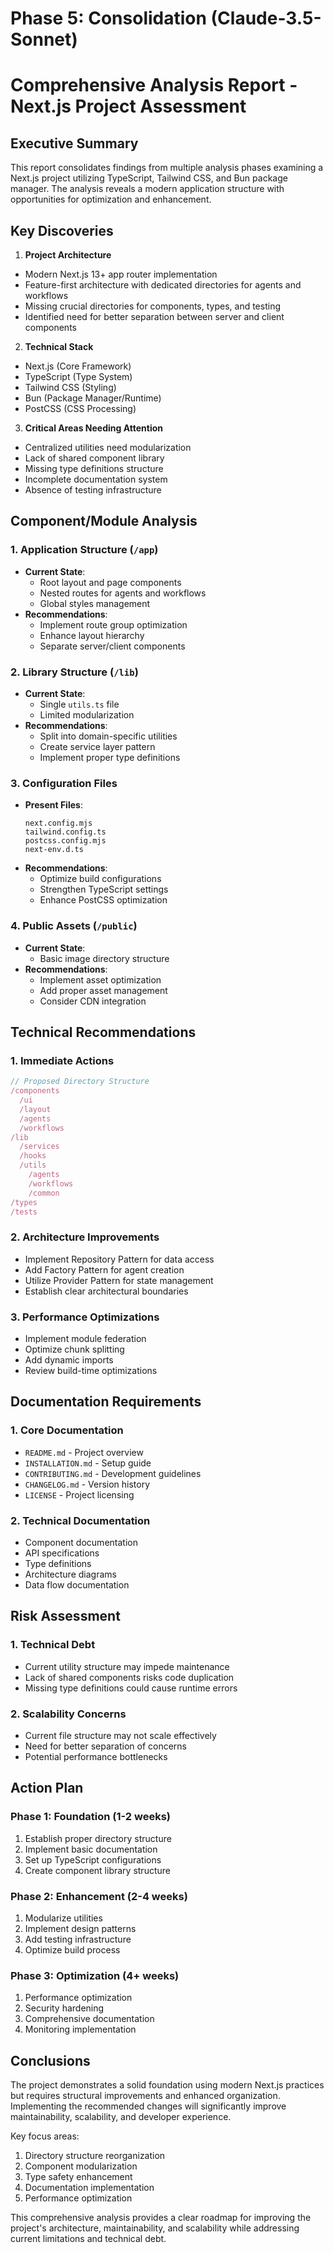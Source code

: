 # Phase 5: Consolidation (Claude-3.5-Sonnet)

# Comprehensive Analysis Report - Next.js Project Assessment

## Executive Summary

This report consolidates findings from multiple analysis phases examining a Next.js project utilizing TypeScript, Tailwind CSS, and Bun package manager. The analysis reveals a modern application structure with opportunities for optimization and enhancement.

## Key Discoveries

1. **Project Architecture**
- Modern Next.js 13+ app router implementation
- Feature-first architecture with dedicated directories for agents and workflows
- Missing crucial directories for components, types, and testing
- Identified need for better separation between server and client components

2. **Technical Stack**
- Next.js (Core Framework)
- TypeScript (Type System)
- Tailwind CSS (Styling)
- Bun (Package Manager/Runtime)
- PostCSS (CSS Processing)

3. **Critical Areas Needing Attention**
- Centralized utilities need modularization
- Lack of shared component library
- Missing type definitions structure
- Incomplete documentation system
- Absence of testing infrastructure

## Component/Module Analysis

### 1. Application Structure (`/app`)
- **Current State**:
  - Root layout and page components
  - Nested routes for agents and workflows
  - Global styles management
- **Recommendations**:
  - Implement route group optimization
  - Enhance layout hierarchy
  - Separate server/client components

### 2. Library Structure (`/lib`)
- **Current State**:
  - Single `utils.ts` file
  - Limited modularization
- **Recommendations**:
  - Split into domain-specific utilities
  - Create service layer pattern
  - Implement proper type definitions

### 3. Configuration Files
- **Present Files**:
  ```
  next.config.mjs
  tailwind.config.ts
  postcss.config.mjs
  next-env.d.ts
  ```
- **Recommendations**:
  - Optimize build configurations
  - Strengthen TypeScript settings
  - Enhance PostCSS optimization

### 4. Public Assets (`/public`)
- **Current State**:
  - Basic image directory structure
- **Recommendations**:
  - Implement asset optimization
  - Add proper asset management
  - Consider CDN integration

## Technical Recommendations

### 1. Immediate Actions
```typescript
// Proposed Directory Structure
/components
  /ui
  /layout
  /agents
  /workflows
/lib
  /services
  /hooks
  /utils
    /agents
    /workflows
    /common
/types
/tests
```

### 2. Architecture Improvements
- Implement Repository Pattern for data access
- Add Factory Pattern for agent creation
- Utilize Provider Pattern for state management
- Establish clear architectural boundaries

### 3. Performance Optimizations
- Implement module federation
- Optimize chunk splitting
- Add dynamic imports
- Review build-time optimizations

## Documentation Requirements

### 1. Core Documentation
- `README.md` - Project overview
- `INSTALLATION.md` - Setup guide
- `CONTRIBUTING.md` - Development guidelines
- `CHANGELOG.md` - Version history
- `LICENSE` - Project licensing

### 2. Technical Documentation
- Component documentation
- API specifications
- Type definitions
- Architecture diagrams
- Data flow documentation

## Risk Assessment

### 1. Technical Debt
- Current utility structure may impede maintenance
- Lack of shared components risks code duplication
- Missing type definitions could cause runtime errors

### 2. Scalability Concerns
- Current file structure may not scale effectively
- Need for better separation of concerns
- Potential performance bottlenecks

## Action Plan

### Phase 1: Foundation (1-2 weeks)
1. Establish proper directory structure
2. Implement basic documentation
3. Set up TypeScript configurations
4. Create component library structure

### Phase 2: Enhancement (2-4 weeks)
1. Modularize utilities
2. Implement design patterns
3. Add testing infrastructure
4. Optimize build process

### Phase 3: Optimization (4+ weeks)
1. Performance optimization
2. Security hardening
3. Comprehensive documentation
4. Monitoring implementation

## Conclusions

The project demonstrates a solid foundation using modern Next.js practices but requires structural improvements and enhanced organization. Implementing the recommended changes will significantly improve maintainability, scalability, and developer experience.

Key focus areas:
1. Directory structure reorganization
2. Component modularization
3. Type safety enhancement
4. Documentation implementation
5. Performance optimization

This comprehensive analysis provides a clear roadmap for improving the project's architecture, maintainability, and scalability while addressing current limitations and technical debt.